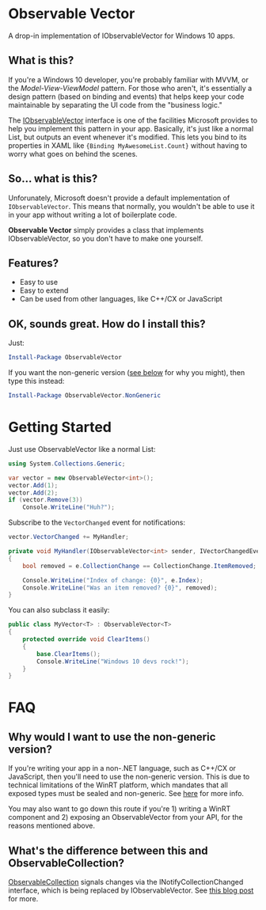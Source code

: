 # Observable Vector

A drop-in implementation of IObservableVector for Windows 10 apps.

## What is this?

If you're a Windows 10 developer, you're probably familiar with MVVM, or the *Model-View-ViewModel* pattern. For those who aren't, it's essentially a design pattern (based on binding and events) that helps keep your code maintainable by separating the UI code from the "business logic."

The [IObservableVector](https://msdn.microsoft.com/en-us/library/windows/apps/br226052.aspx) interface is one of the facilities Microsoft provides to help you implement this pattern in your app. Basically, it's just like a normal List, but outputs an event whenever it's modified. This lets you bind to its properties in XAML like `{Binding MyAwesomeList.Count}` without having to worry what goes on behind the scenes.

## So... what is this?

Unforunately, Microsoft doesn't provide a default implementation of `IObservableVector`. This means that normally, you wouldn't be able to use it in your app without writing a lot of boilerplate code.

**Observable Vector** simply provides a class that implements IObservableVector, so you don't have to make one yourself.

## Features?

- Easy to use
- Easy to extend
- Can be used from other languages, like C++/CX or JavaScript

## OK, sounds great. How do I install this?

Just:

```powershell
Install-Package ObservableVector
```

If you want the non-generic version ([see below](#why-would-i-want-to-use-the-non-generic-version) for why you might), then type this instead:

```powershell
Install-Package ObservableVector.NonGeneric
```

# Getting Started

Just use ObservableVector like a normal List:

```csharp
using System.Collections.Generic;

var vector = new ObservableVector<int>();
vector.Add(1);
vector.Add(2);
if (vector.Remove(3))
    Console.WriteLine("Huh?");
```

Subscribe to the `VectorChanged` event for notifications:

```csharp
vector.VectorChanged += MyHandler;

private void MyHandler(IObservableVector<int> sender, IVectorChangedEventArgs e)
{
    bool removed = e.CollectionChange == CollectionChange.ItemRemoved;

    Console.WriteLine("Index of change: {0}", e.Index);
    Console.WriteLine("Was an item removed? {0}", removed);
}
```

You can also subclass it easily:

```csharp
public class MyVector<T> : ObservableVector<T>
{
    protected override void ClearItems()
    {
        base.ClearItems();
        Console.WriteLine("Windows 10 devs rock!");
    }
}
```

# FAQ

## Why would I want to use the non-generic version?

If you're writing your app in a non-.NET language, such as C++/CX or JavaScript, then you'll need to use the non-generic version. This is due to technical limitations of the WinRT platform, which mandates that all exposed types must be sealed and non-generic. See [here](http://stackoverflow.com/questions/9509099/winrt-reason-for-disallowing-custom-generic-types-or-interfaces) for more info.

You may also want to go down this route if you're 1) writing a WinRT component and 2) exposing an ObservableVector from your API, for the reasons mentioned above.

## What's the difference between this and ObservableCollection?

[ObservableCollection](https://msdn.microsoft.com/en-us/library/ms668604(v=vs.110).aspx) signals changes via the INotifyCollectionChanged interface, which is being replaced by IObservableVector. See [this blog post](http://blogs.u2u.be/diederik/post/2012/01/03/Hello-ObservableVector-goodbye-ObservableCollection.aspx) for more.

